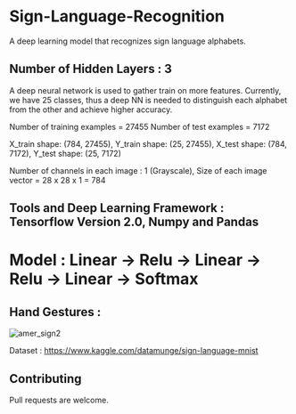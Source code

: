 # Sign-Language-Recognition
A deep learning model that recognizes sign language alphabets. 

## Number of Hidden Layers : 3
A deep neural network is used to gather train on more features. Currently, we have 25 classes, thus a deep NN is needed to distinguish each alphabet from the other and achieve higher accuracy.

Number of training examples = 27455
Number of test examples = 7172

X_train shape: (784, 27455), Y_train shape: (25, 27455), X_test shape: (784, 7172), Y_test shape: (25, 7172)

Number of channels in each image : 1 (Grayscale), Size of each image vector = 28 x 28 x 1 = 784

## Tools and Deep Learning Framework : Tensorflow Version 2.0, Numpy and Pandas


# Model : Linear -> Relu -> Linear -> Relu -> Linear -> Softmax 



## Hand Gestures : 
![amer_sign2](https://user-images.githubusercontent.com/53033648/78063390-21d5c800-735e-11ea-86e3-5696da3783e3.png)


Dataset : https://www.kaggle.com/datamunge/sign-language-mnist

## Contributing
Pull requests are welcome. 

